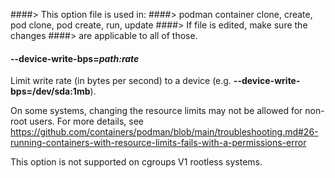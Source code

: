 ####> This option file is used in:
####> podman container clone, create, pod clone, pod create, run, update
####> If file is edited, make sure the changes
####> are applicable to all of those.

#### **--device-write-bps**=_path:rate_

Limit write rate (in bytes per second) to a device (e.g. **--device-write-bps=/dev/sda:1mb**).

On some systems, changing the resource limits may not be allowed for non-root
users. For more details, see
https://github.com/containers/podman/blob/main/troubleshooting.md#26-running-containers-with-resource-limits-fails-with-a-permissions-error

This option is not supported on cgroups V1 rootless systems.
